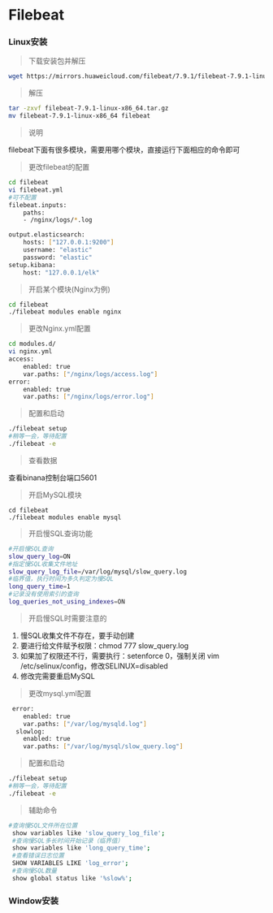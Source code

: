 # Filebeat

### Linux安装

> 下载安装包并解压

```bash
wget https://mirrors.huaweicloud.com/filebeat/7.9.1/filebeat-7.9.1-linux-x86_64.tar.gz
```

> 解压

```bash
tar -zxvf filebeat-7.9.1-linux-x86_64.tar.gz
mv filebeat-7.9.1-linux-x86_64 filebeat
```

> 说明

filebeat下面有很多模块，需要用哪个模块，直接运行下面相应的命令即可

> 更改filebeat的配置

```bash
cd filebeat
vi filebeat.yml
#可不配置
filebeat.inputs:
	paths:
    - /nginx/logs/*.log

output.elasticsearch:
	hosts: ["127.0.0.1:9200"]
  	username: "elastic"
  	password: "elastic"
setup.kibana:
  	host: "127.0.0.1/elk"
```

> 开启某个模块(Nginx为例)

```bash
cd filebeat
./filebeat modules enable nginx
```

> 更改Nginx.yml配置

```bash
cd modules.d/
vi nginx.yml
access:
    enabled: true
	var.paths: ["/nginx/logs/access.log"]
error:
    enabled: true
	var.paths: ["/nginx/logs/error.log"]
```

> 配置和启动

```bash
./filebeat setup
#稍等一会，等待配置
./filebeat -e
```

> 查看数据

查看binana控制台端口5601

> 开启MySQL模块

```
cd filebeat
./filebeat modules enable mysql
```

> 开启慢SQL查询功能

```bash
#开启慢SQL查询
slow_query_log=ON
#指定慢SQL收集文件地址
slow_query_log_file=/var/log/mysql/slow_query.log
#临界值，执行时间为多久判定为慢SQL
long_query_time=1
#记录没有使用索引的查询
log_queries_not_using_indexes=ON
```

> 开启慢SQL时需要注意的

1. 慢SQL收集文件不存在，要手动创建
2. 要进行给文件赋予权限：chmod 777 slow_query.log
3. 如果加了权限还不行，需要执行：setenforce 0，强制关闭 vim /etc/selinux/config，修改SELINUX=disabled
4. 修改完需要重启MySQL

> 更改mysql.yml配置

```bash
 error:
    enabled: true
    var.paths: ["/var/log/mysqld.log"]
  slowlog:
    enabled: true
    var.paths: ["/var/log/mysql/slow_query.log"]
```

> 配置和启动

```bash
./filebeat setup
#稍等一会，等待配置
./filebeat -e
```

> 辅助命令

```bash
#查询慢SQL文件所在位置
 show variables like 'slow_query_log_file';
 #查询慢SQL多长时间开始记录（临界值）
 show variables like 'long_query_time';
 #查看错误日志位置
 SHOW VARIABLES LIKE 'log_error';
 #查询慢SQL数量
 show global status like '%slow%';
```



### Window安装


